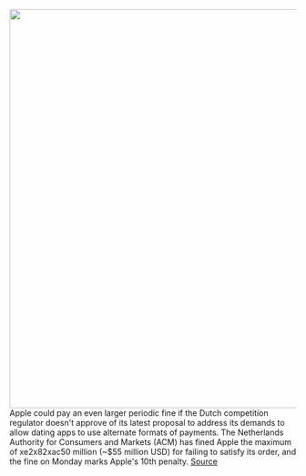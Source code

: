 <img src='https://cdn.vox-cdn.com/thumbor/Esjg3IVVb4a2lhGbC1qQXjFqkGU=/0x0:2040x1360/1200x800/filters:focal(857x517:1183x843)/cdn.vox-cdn.com/uploads/chorus_image/image/70682088/acastro_170731_1777_0001_v2.0.jpg' width='700px' /><br/>
Apple could pay an even larger periodic fine if the Dutch competition regulator doesn't approve of its latest proposal to address its demands to allow dating apps to use alternate formats of payments. The Netherlands Authority for Consumers and Markets (ACM) has fined Apple the maximum of xe2x82xac50 million (~$55 million USD) for failing to satisfy its order, and the fine on Monday marks Apple's 10th penalty.
<a href='https://www.theverge.com/2022/3/28/22999998/apple-bigger-fine-proposal-dutch-regulator-acm-netherlands-dating-apps'> Source <a/>